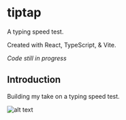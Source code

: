 # tiptap

A typing speed test.

Created with React, TypeScript, & Vite.

_Code still in progress_

## Introduction

Building my take on a typing speed test.

![alt text](./static/tip-tap-running-thumb.png "A screenshot of the tiptap typing test main page showing a countdown timer and a block of text above an input field against a daffodil yellow background")
